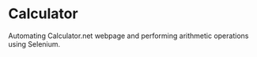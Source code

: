 # Calculator
Automating Calculator.net webpage and performing arithmetic operations using Selenium.
